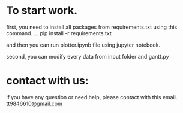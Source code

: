 # To start work.
first, you need to install all packages from requirements.txt using this command.
...
pip install -r requirements.txt

and then you can run plotter.ipynb file using jupyter notebook.

second, you can modify every data from input folder and gantt.py

# contact with us:
if you have any question or need help, please contact with this email.
tt9846610@gmail.com

